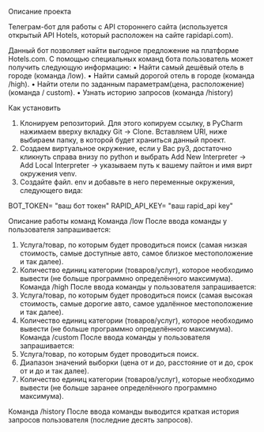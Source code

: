 Описание проекта

Телеграм-бот для работы с API стороннего сайта (используется открытый API Hotels, который расположен на сайте rapidapi.com).

Данный бот позволяет найти выгодное предложение на платформе Hotels.com.
С помощью специальных команд бота пользователь может получить следующую информацию:
•	Найти самый дешёвый отель в городе (команда /low).
•	Найти самый дорогой отель в городе (команда /high).
•	Найти отели по заданным параметрам(цена, расположение) (команда / custom).
•	Узнать историю запросов (команда /history)

Как установить 
1.	Клонируем репозиторий. Для этого копируем ссылку, в PyCharm нажимаем вверху вкладку Git -> Clone. Вставляем URl, ниже выбираем папку, в которой будет храниться данный проект. 
2.	Создаем виртуальное окружение, если у Вас py3, достаточно кликнуть справа внизу по python и выбрать Add New Interpreter -> Add Local Interpreter -> указываем путь к вашему пайтон и имя вирт окружения venv.
3.	Создайте файл. env и добавьте в него переменные окружения, следующего вида:

BOT_TOKEN= "ваш бот токен"
RAPID_API_KEY= "ваш rapid_api key"

Описание работы команд 
Команда /low 
После ввода команды у пользователя запрашивается: 
1. Услуга/товар, по которым будет проводиться поиск (самая низкая стоимость, самые доступные авто, самое близкое местоположение и так далее). 
2. Количество единиц категории (товаров/услуг), которое необходимо вывести (не больше программно определённого максимума). 
Команда /high 
После ввода команды у пользователя запрашивается: 
1. Услуга/товар, по которым будет проводиться поиск (самая высокая стоимость, самые дорогие авто, самое удалённое местоположение и так далее). 
2. Количество единиц категории (товаров/услуг), которое необходимо вывести (не больше программно определённого максимума). 
Команда /custom 
После ввода команды у пользователя запрашивается: 
1. Услуга/товар, по которым будет проводиться поиск. 
2. Диапазон значений выборки (цена от и до, расстояние от и до, срок от и до и так далее). 
3. Количество единиц категории (товаров/услуг), которые необходимо вывести (не больше заранее определённого программно максимума). 

Команда /history 
После ввода команды выводится краткая история запросов пользователя (последние десять запросов).


